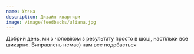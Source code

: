 ```yaml
---
name: Уляна 
description: Дизайн квартири
image: /image/feedbacks/uliana.jpg
---
```


Добрий день, ми з чоловіком з результату просто в шоці, настільки все шикарно. Виправлень немає) нам все подобається
